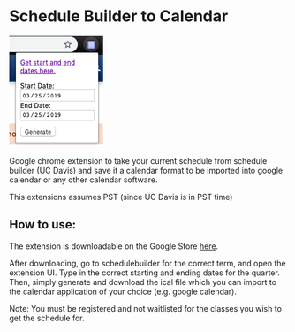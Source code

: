 # Schedule Builder to Calendar

![alt](images/schedule.png)

Google chrome extension to take your current schedule from schedule builder (UC Davis) and save it a calendar format to be imported into google calendar or any other calendar software.

This extensions assumes PST (since UC Davis is in PST time)

## How to use:
The extension is downloadable on the Google Store [here](https://chrome.google.com/webstore/detail/schedule-to-calendar/cpoahfmojjcbpkeigieneocpefehggjh).

After downloading, go to schedulebuilder for the correct term, and open the extension UI. Type in the correct starting and ending dates for the quarter. Then, simply generate and download the ical file which you can import to the calendar application of your choice (e.g. google calendar).

Note: You must be registered and not waitlisted for the classes you wish to get the schedule for.
